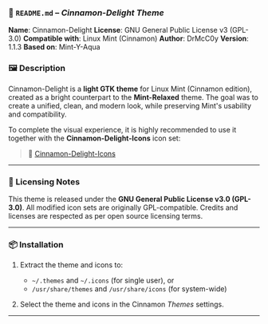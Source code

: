 ### 📄 `README.md` – *Cinnamon-Delight Theme*

**Name**: Cinnamon-Delight
**License**: GNU General Public License v3 (GPL-3.0)
**Compatible with**: Linux Mint (Cinnamon)
**Author**: DrMcC0y
**Version**: 1.1.3
**Based on**: Mint-Y-Aqua

### 🖼 Description

Cinnamon-Delight is a **light GTK theme** for Linux Mint (Cinnamon edition), created as a bright counterpart to the **Mint-Relaxed** theme. The goal was to create a unified, clean, and modern look, while preserving Mint's usability and compatibility.

To complete the visual experience, it is highly recommended to use it together with the **Cinnamon-Delight-Icons** icon set:

> 🔗 [Cinnamon-Delight-Icons](https://www.pling.com/p/2302176/)

---

### 🧾 Licensing Notes

This theme is released under the **GNU General Public License v3.0 (GPL-3.0)**.
All modified icon sets are originally GPL-compatible.
Credits and licenses are respected as per open source licensing terms.

---

### 📦 Installation

1. Extract the theme and icons to:

   * `~/.themes` and `~/.icons` (for single user), or
   * `/usr/share/themes` and `/usr/share/icons` (for system-wide)
2. Select the theme and icons in the Cinnamon *Themes* settings.

---
